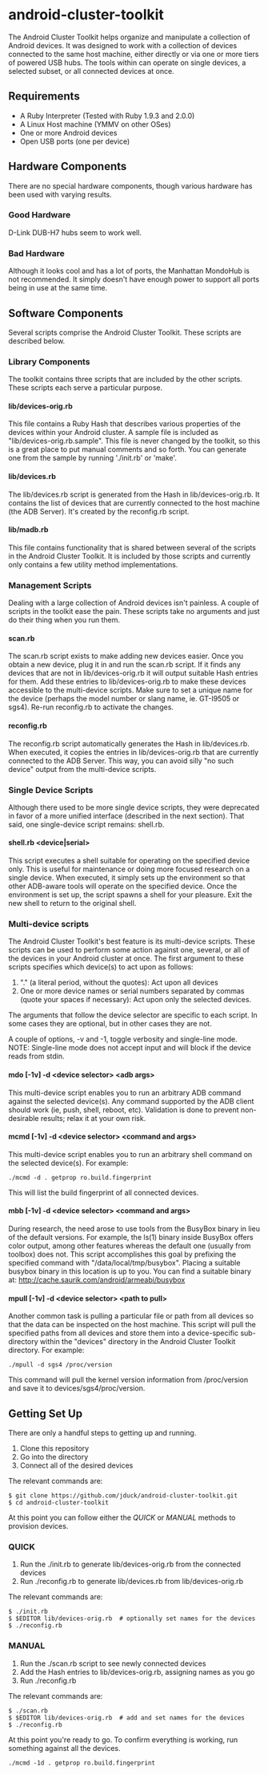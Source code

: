 android-cluster-toolkit
=======================

The Android Cluster Toolkit helps organize and manipulate a collection of Android devices. It was designed to work with a collection of devices connected to the same host machine, either directly or via one or more tiers of powered USB hubs. The tools within can operate on single devices, a selected subset, or all connected devices at once.

## Requirements

 - A Ruby Interpreter (Tested with Ruby 1.9.3 and 2.0.0)
 - A Linux Host machine (YMMV on other OSes)
 - One or more Android devices
 - Open USB ports (one per device)

## Hardware Components

There are no special hardware components, though various hardware has been used with varying results.

### Good Hardware
D-Link DUB-H7 hubs seem to work well. 

### Bad Hardware
Although it looks cool and has a lot of ports, the Manhattan MondoHub is not recommended. It simply doesn't have enough power to support all ports being in use at the same time.

## Software Components

Several scripts comprise the Android Cluster Toolkit. These scripts are described below.

### Library Components

The toolkit contains three scripts that are included by the other scripts. These scripts each serve a particular purpose.

#### lib/devices-orig.rb

This file contains a Ruby Hash that describes various properties of the devices within your Android cluster. A sample file is included as "lib/devices-orig.rb.sample". This file is never changed by the toolkit, so this is a great place to put manual comments and so forth. You can generate one from the sample by running './init.rb' or 'make'.

#### lib/devices.rb

The lib/devices.rb script is generated from the Hash in lib/devices-orig.rb. It contains the list of devices that are currently connected to the host machine (the ADB Server). It's created by the reconfig.rb script.

#### lib/madb.rb

This file contains functionality that is shared between several of the scripts in the Android Cluster Toolkit. It is included by those scripts and currently only contains a few utility method implementations.

### Management Scripts

Dealing with a large collection of Android devices isn't painless. A couple of scripts in the toolkit ease the pain. These scripts take no arguments and just do their thing when you run them.

#### scan.rb

The scan.rb script exists to make adding new devices easier. Once you obtain a new device, plug it in and run the scan.rb script. If it finds any devices that are not in lib/devices-orig.rb it will output suitable Hash entries for them. Add these entries to lib/devices-orig.rb to make these devices accessible to the multi-device scripts. Make sure to set a unique name for the device (perhaps the model number or slang name, ie. GT-I9505 or sgs4). Re-run reconfig.rb to activate the changes.

#### reconfig.rb

The reconfig.rb script automatically generates the Hash in lib/devices.rb. When executed, it copies the entries in lib/devices-orig.rb that are currently connected to the ADB Server. This way, you can avoid silly "no such device" output from the multi-device scripts.

### Single Device Scripts

Although there used to be more single device scripts, they were deprecated in favor of a more unified interface (described in the next section). That said, one single-device script remains: shell.rb.

#### shell.rb &lt;device|serial>

This script executes a shell suitable for operating on the specified device only. This is useful for maintenance or doing more focused research on a single device. When executed, it simply sets up the environment so that other ADB-aware tools will operate on the specified device. Once the environment is set up, the script spawns a shell for your pleasure. Exit the new shell to return to the original shell.

### Multi-device scripts

The Android Cluster Toolkit's best feature is its multi-device scripts. These scripts can be used to perform some action against one, several, or all of the devices in your Android cluster at once. The first argument to these scripts specifies which device(s) to act upon as follows:

1. "." (a literal period, without the quotes): Act upon all devices
2. One or more device names or serial numbers separated by commas (quote your spaces if necessary): Act upon only the selected devices.

The arguments that follow the device selector are specific to each script. In some cases they are optional, but in other cases they are not.

A couple of options, -v and -1, toggle verbosity and single-line mode. NOTE: Single-line mode does not accept input and will block if the device reads from stdin.

#### mdo [-1v] -d &lt;device selector> &lt;adb args>

This multi-device script enables you to run an arbitrary ADB command against the selected device(s). Any command supported by the ADB client should work (ie, push, shell, reboot, etc). Validation is done to prevent non-desirable results; relax it at your own risk.

#### mcmd [-1v] -d &lt;device selector> &lt;command and args>

This multi-device script enables you to run an arbitrary shell command on the selected device(s). For example:

<code>./mcmd -d . getprop ro.build.fingerprint</code>

This will list the build fingerprint of all connected devices.

#### mbb [-1v] -d &lt;device selector> &lt;command and args>

During research, the need arose to use tools from the BusyBox binary in lieu of the default versions. For example, the ls(1) binary inside BusyBox offers color output, among other features whereas the default one (usually from toolbox) does not. This script accomplishes this goal by prefixing the specified command with "/data/local/tmp/busybox". Placing a suitable busybox binary in this location is up to you. You can find a suitable binary at: http://cache.saurik.com/android/armeabi/busybox

#### mpull [-1v] -d &lt;device selector> &lt;path to pull>

Another common task is pulling a particular file or path from all devices so that the data can be inspected on the host machine. This script will pull the specified paths from all devices and store them into a device-specific sub-directory within the "devices" directory in the Android Cluster Toolkit directory. For example:

<code>./mpull -d sgs4 /proc/version</code>

This command will pull the kernel version information from /proc/version and save it to devices/sgs4/proc/version.

## Getting Set Up

There are only a handful steps to getting up and running.

1. Clone this repository
2. Go into the directory
3. Connect all of the desired devices

The relevant commands are:

```
$ git clone https://github.com/jduck/android-cluster-toolkit.git
$ cd android-cluster-toolkit
```

At this point you can follow either the *QUICK* or *MANUAL* methods to provision devices.

### QUICK

1. Run the ./init.rb to generate lib/devices-orig.rb from the connected devices
2. Run ./reconfig.rb to generate lib/devices.rb from lib/devices-orig.rb

The relevant commands are:

```
$ ./init.rb
$ $EDITOR lib/devices-orig.rb  # optionally set names for the devices
$ ./reconfig.rb
```

### MANUAL

1. Run the ./scan.rb script to see newly connected devices
2. Add the Hash entries to lib/devices-orig.rb, assigning names as you go
3. Run ./reconfig.rb

The relevant commands are:

```
$ ./scan.rb
$ $EDITOR lib/devices-orig.rb  # add and set names for the devices
$ ./reconfig.rb
```

At this point you're ready to go. To confirm everything is working, run something against all the devices.

<code>./mcmd -1d . getprop ro.build.fingerprint</code>
